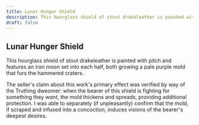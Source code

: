 ```yaml
---
title: Lunar Hunger Shield
description: This hourglass shield of stout drakeleather is painted with pitch and features an iron moon set into each half, both growing a pale purple mold that furs the hammered craters....
draft: false
---
```


## Lunar Hunger Shield

This hourglass shield of stout drakeleather is painted with pitch and features an iron moon set into each half, both growing a pale purple mold that furs the hammered craters.

The seller's claim about this work's primary effect was verified by way of the Truthing dweomer: when the bearer of this shield is fighting for something they *want*, the mold thickens and spreads, providing additional protection. I was able to separately (if unpleasantly) confirm that the mold, if scraped and infused into a concoction, induces visions of the bearer's deepest desires.
